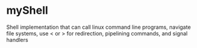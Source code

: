 # myShell
Shell implementation that can call linux command line programs, navigate file systems, use < or > for redirection, pipelining commands, and signal handlers
